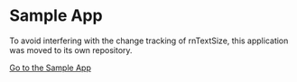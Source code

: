 # Sample App

To avoid interfering with the change tracking of rnTextSize, this application was moved to its own repository.

[Go to the Sample App](https://github.com/aMarCruz/rn-text-size-sample-app)
